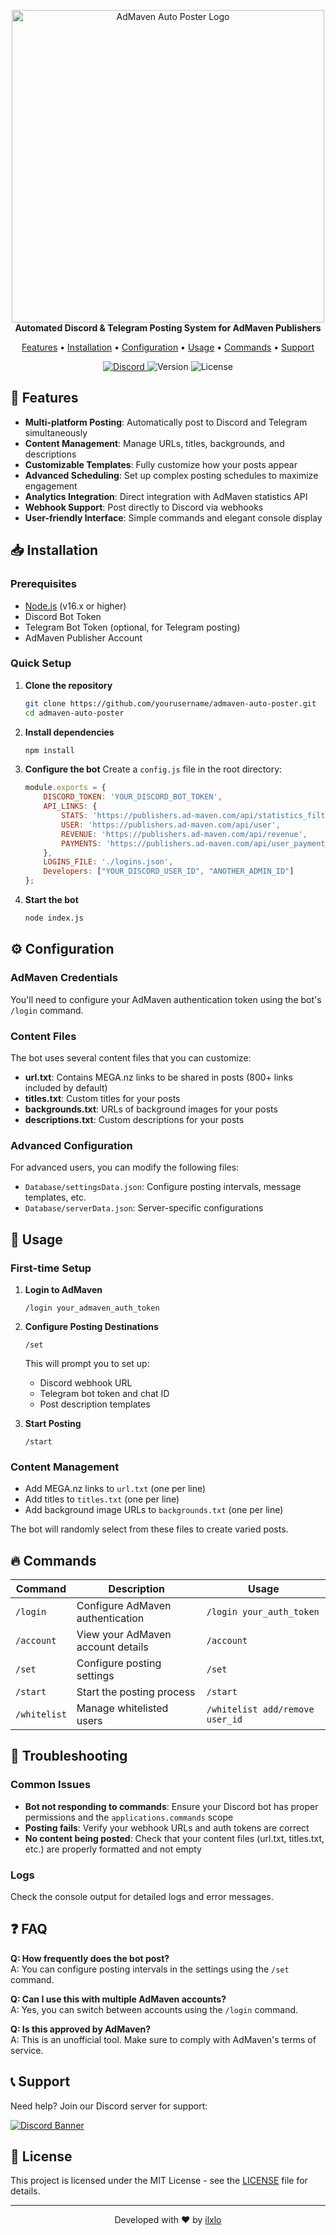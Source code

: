
<p align="center">
  <img src="https://i.imgur.com/YourLogoHere.png" alt="AdMaven Auto Poster Logo" width="500"/>
  <br>
  <b>Automated Discord & Telegram Posting System for AdMaven Publishers</b>
</p>

<p align="center">
  <a href="#features">Features</a> •
  <a href="#installation">Installation</a> •
  <a href="#configuration">Configuration</a> •
  <a href="#usage">Usage</a> •
  <a href="#commands">Commands</a> •
  <a href="#support">Support</a>
</p>

<p align="center">
  <a href="https://discord.gg/poj">
    <img src="https://img.shields.io/discord/YourDiscordServerID?color=5865F2&logo=discord&logoColor=white" alt="Discord">
  </a>
  <img src="https://img.shields.io/badge/version-1.0.0-blue.svg" alt="Version">
  <img src="https://img.shields.io/badge/license-MIT-green.svg" alt="License">
</p>

## 🌟 Features

- **Multi-platform Posting**: Automatically post to Discord and Telegram simultaneously
- **Content Management**: Manage URLs, titles, backgrounds, and descriptions 
- **Customizable Templates**: Fully customize how your posts appear
- **Advanced Scheduling**: Set up complex posting schedules to maximize engagement
- **Analytics Integration**: Direct integration with AdMaven statistics API
- **Webhook Support**: Post directly to Discord via webhooks
- **User-friendly Interface**: Simple commands and elegant console display

## 📥 Installation

### Prerequisites
- [Node.js](https://nodejs.org/) (v16.x or higher)
- Discord Bot Token
- Telegram Bot Token (optional, for Telegram posting)
- AdMaven Publisher Account

### Quick Setup

1. **Clone the repository**
   ```bash
   git clone https://github.com/yourusername/admaven-auto-poster.git
   cd admaven-auto-poster
   ```

2. **Install dependencies**
   ```bash
   npm install
   ```

3. **Configure the bot**
   Create a `config.js` file in the root directory:
   ```javascript
   module.exports = {
       DISCORD_TOKEN: 'YOUR_DISCORD_BOT_TOKEN',
       API_LINKS: {
           STATS: 'https://publishers.ad-maven.com/api/statistics_filters',
           USER: 'https://publishers.ad-maven.com/api/user',
           REVENUE: 'https://publishers.ad-maven.com/api/revenue',
           PAYMENTS: 'https://publishers.ad-maven.com/api/user_payment_method'
       },
       LOGINS_FILE: './logins.json',
       Developers: ["YOUR_DISCORD_USER_ID", "ANOTHER_ADMIN_ID"]
   };
   ```

4. **Start the bot**
   ```bash
   node index.js
   ```

## ⚙️ Configuration

### AdMaven Credentials

You'll need to configure your AdMaven authentication token using the bot's `/login` command.

### Content Files

The bot uses several content files that you can customize:

- **url.txt**: Contains MEGA.nz links to be shared in posts (800+ links included by default)
- **titles.txt**: Custom titles for your posts
- **backgrounds.txt**: URLs of background images for your posts
- **descriptions.txt**: Custom descriptions for your posts

### Advanced Configuration

For advanced users, you can modify the following files:
- `Database/settingsData.json`: Configure posting intervals, message templates, etc.
- `Database/serverData.json`: Server-specific configurations

## 🚀 Usage

### First-time Setup

1. **Login to AdMaven**
   ```
   /login your_admaven_auth_token
   ```

2. **Configure Posting Destinations**
   ```
   /set
   ```
   This will prompt you to set up:
   - Discord webhook URL
   - Telegram bot token and chat ID
   - Post description templates

3. **Start Posting**
   ```
   /start
   ```

### Content Management

- Add MEGA.nz links to `url.txt` (one per line)
- Add titles to `titles.txt` (one per line)
- Add background image URLs to `backgrounds.txt` (one per line)

The bot will randomly select from these files to create varied posts.

## 🔥 Commands

| Command | Description | Usage |
|---------|-------------|-------|
| `/login` | Configure AdMaven authentication | `/login your_auth_token` |
| `/account` | View your AdMaven account details | `/account` |
| `/set` | Configure posting settings | `/set` |
| `/start` | Start the posting process | `/start` |
| `/whitelist` | Manage whitelisted users | `/whitelist add/remove user_id` |

## 🔧 Troubleshooting

### Common Issues

- **Bot not responding to commands**: Ensure your Discord bot has proper permissions and the `applications.commands` scope
- **Posting fails**: Verify your webhook URLs and auth tokens are correct
- **No content being posted**: Check that your content files (url.txt, titles.txt, etc.) are properly formatted and not empty

### Logs

Check the console output for detailed logs and error messages.

## ❓ FAQ

**Q: How frequently does the bot post?**  
A: You can configure posting intervals in the settings using the `/set` command.

**Q: Can I use this with multiple AdMaven accounts?**  
A: Yes, you can switch between accounts using the `/login` command.

**Q: Is this approved by AdMaven?**  
A: This is an unofficial tool. Make sure to comply with AdMaven's terms of service.

## 📞 Support

Need help? Join our Discord server for support:

[![Discord Banner](https://discordapp.com/api/guilds/YourDiscordServerID/widget.png?style=banner2)](https://discord.gg/poj)

## 📃 License

This project is licensed under the MIT License - see the [LICENSE](LICENSE) file for details.

---

<p align="center">
  Developed with ❤️ by <a href="https://github.com/ilxlo">ilxlo</a>
</p>
